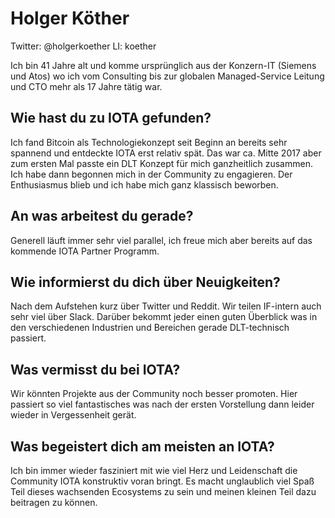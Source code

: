 # Holger Köther
Twitter: @holgerkoether
LI: koether

Ich bin 41 Jahre alt und komme ursprünglich aus der Konzern-IT (Siemens und Atos) wo ich vom Consulting bis zur globalen Managed-Service Leitung und CTO mehr als 17 Jahre tätig war.

## Wie hast du zu IOTA gefunden?
Ich fand Bitcoin als Technologiekonzept seit Beginn an bereits sehr spannend und entdeckte IOTA erst relativ spät. Das war ca. Mitte 2017 aber zum ersten Mal passte ein DLT Konzept für mich ganzheitlich zusammen. Ich habe dann begonnen mich in der Community zu engagieren. Der Enthusiasmus blieb und ich habe mich ganz klassisch beworben.

## An was arbeitest du gerade?
Generell läuft immer sehr viel parallel, ich freue mich aber bereits auf das kommende IOTA Partner Programm.

## Wie informierst du dich über Neuigkeiten?
Nach dem Aufstehen kurz über Twitter und Reddit. Wir teilen IF-intern auch sehr viel über Slack. Darüber bekommt jeder einen guten Überblick was in den verschiedenen Industrien und Bereichen gerade DLT-technisch passiert.

## Was vermisst du bei IOTA?
Wir könnten Projekte aus der Community noch besser promoten. Hier passiert so viel fantastisches was nach der ersten Vorstellung dann leider wieder in Vergessenheit gerät.

## Was begeistert dich am meisten an IOTA?
Ich bin immer wieder fasziniert mit wie viel Herz und Leidenschaft die Community IOTA konstruktiv voran bringt. Es macht unglaublich viel Spaß Teil dieses wachsenden Ecosystems zu sein und meinen kleinen Teil dazu beitragen zu können.





